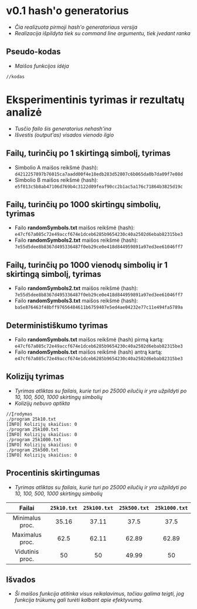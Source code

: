 # v0.1 hash'o generatorius
  - *Čia realizuota pirmoji hash'o generatoriaus versija*
  - *Realizacija išpildyta tiek su command line argumentu, tiek įvedant ranka*

## Pseudo-kodas
  - *Maišos funkcijos idėja*
```
//kodas
```

# Eksperimentinis tyrimas ir rezultatų analizė

 - *Tusčio failo šis generatorius nehash'ina*
 - *Išvestis (output'as) visados vienodo ilgio*

  ## Failų, turinčių po 1 skirtingą simbolį, tyrimas
 - Simbolio A maišos reikšmė (hash): `d4212257897b76015ca7aadd00f4e18edb283d52807c6b065da0b7da09f7e08d`
 - Simbolio B maišos reikšmė (hash): `e5f013c5b8ab47106d769b4c3122d09feaf90cc2b1ac5a176c71864b3825d19c`

 ## Failų, turinčių po 1000 skirtingų simbolių, tyrimas
 - Failo **randomSymbols.txt** maišos reikšmė (hash): `e47cf67a085c72e49accf674e1dceb6285b9654230c40a2502d6ebab82315be3`
 - Failo **randomSymbols2.txt** maišos reikšmė (hash): `7e55d5dee8b8367d495336487f0eb29ce0e418d844959891a97ed3ee61046ff7`

## Failų, turinčių po 1000 vienodų simbolių ir 1 skirtingą simbolį, tyrimas
- Failo **randomSymbols2.txt** maišos reikšmė (hash): `7e55d5dee8b8367d495336487f0eb29ce0e418d844959891a97ed3ee61046ff7`
- Failo **randomSymbols3.txt** maišos reikšmė (hash): `ba5e876463f48bff97656484611b6759407e5ed4ae04232e77c11e494fa5789a`

## Deterministiškumo tyrimas
- Failo **randomSymbols.txt** maišos reikšmė (hash) pirmą kartą: `e47cf67a085c72e49accf674e1dceb6285b9654230c40a2502d6ebab82315be3`
- Failo **randomSymbols.txt** maišos reikšmė (hash) antrą kartą:
`e47cf67a085c72e49accf674e1dceb6285b9654230c40a2502d6ebab82315be3`

## Kolizijų tyrimas
- *Tyrimas atliktas su failais, kurie turi po 25000 eilučių ir yra užpildyti po 10, 100, 500, 1000 skirtingų simbolių*
- *Kolizijų nebuvo aptikta* 
```
//Įrodymas
./program 25k10.txt
[INFO] Kolizijų skaičius: 0
./program 25k100.txt
[INFO] Kolizijų skaičius: 0
./program 25k1000.txt
[INFO] Kolizijų skaičius: 0
./program 25k500.txt 
[INFO] Kolizijų skaičius: 0
```
## Procentinis skirtingumas

  - *Tyrimas atliktas su failais, kurie turi po 25000 eilučių ir yra užpildyti po 10, 100, 500, 1000 skirtingų simbolių*

| Failai | `25k10.txt` | `25k100.txt` | `25k500.txt` | `25k1000.txt` |
|:-------------------:|:------------:|:-------------:|:------------:|:------------:|
| Minimalus proc. | 35.16 | 37.11 | 37.5 | 37.5 |
| Maximalus proc. | 62.5 | 62.11 | 62.89 | 62.89 |
| Vidutinis proc. | 50 | 50 | 49.99 | 50 |

## Išvados

  + *Ši maišos funkcija atitinka visus reikalavimus, tačiau galima teigti, jog funkcija trūkumų gali turėti kalbant apie efektyvumą.*